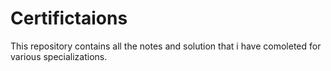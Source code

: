 # Certifictaions
 This repository contains all the notes and solution that i have comoleted for various specializations.
